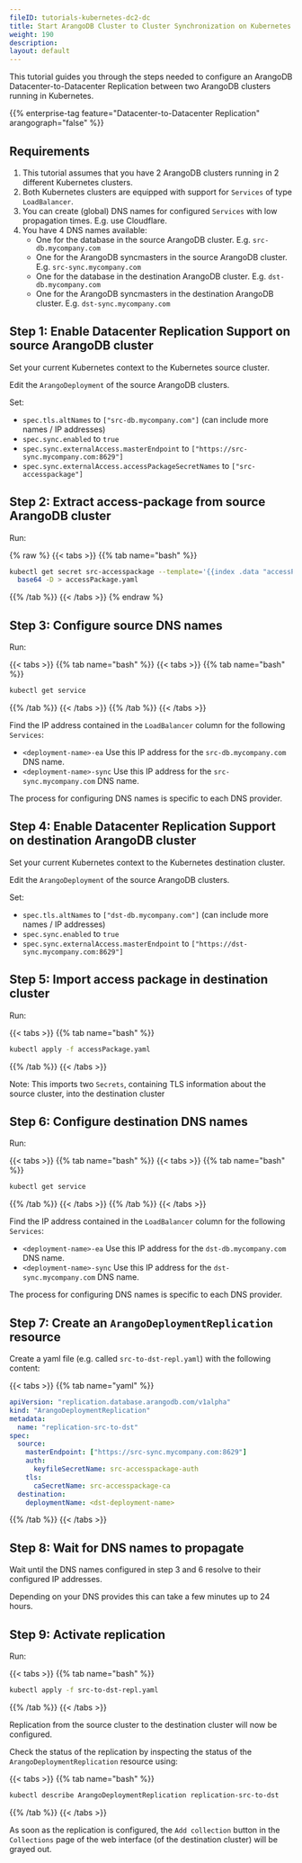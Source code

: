 ```yaml
---
fileID: tutorials-kubernetes-dc2-dc
title: Start ArangoDB Cluster to Cluster Synchronization on Kubernetes
weight: 190
description: 
layout: default
---
```

This tutorial guides you through the steps needed to configure
an ArangoDB Datacenter-to-Datacenter Replication between two ArangoDB
clusters running in Kubernetes.

{{% enterprise-tag feature="Datacenter-to-Datacenter Replication" arangograph="false" %}}

## Requirements

1. This tutorial assumes that you have 2 ArangoDB clusters running in 2 different Kubernetes clusters.
1. Both Kubernetes clusters are equipped with support for `Services` of type `LoadBalancer`.
1. You can create (global) DNS names for configured `Services` with low propagation times. E.g. use Cloudflare.
1. You have 4 DNS names available:
   - One for the database in the source ArangoDB cluster. E.g. `src-db.mycompany.com`
   - One for the ArangoDB syncmasters in the source ArangoDB cluster. E.g. `src-sync.mycompany.com`
   - One for the database in the destination ArangoDB cluster. E.g. `dst-db.mycompany.com`
   - One for the ArangoDB syncmasters in the destination ArangoDB cluster. E.g. `dst-sync.mycompany.com`

## Step 1: Enable Datacenter Replication Support on source ArangoDB cluster

Set your current Kubernetes context to the Kubernetes source cluster.

Edit the `ArangoDeployment` of the source ArangoDB clusters.

Set:

- `spec.tls.altNames` to `["src-db.mycompany.com"]` (can include more names / IP addresses)
- `spec.sync.enabled` to `true`
- `spec.sync.externalAccess.masterEndpoint` to `["https://src-sync.mycompany.com:8629"]`
- `spec.sync.externalAccess.accessPackageSecretNames` to `["src-accesspackage"]`

## Step 2: Extract access-package from source ArangoDB cluster

Run:

{% raw %}
{{< tabs >}}
{{% tab name="bash" %}}
```bash
kubectl get secret src-accesspackage --template='{{index .data "accessPackage.yaml"}}' | \
  base64 -D > accessPackage.yaml
```
{{% /tab %}}
{{< /tabs >}}
{% endraw %}

## Step 3: Configure source DNS names

Run:

{{< tabs >}}
{{% tab name="bash" %}}
{{< tabs >}}
{{% tab name="bash" %}}
```bash
kubectl get service
```
{{% /tab %}}
{{< /tabs >}}
{{% /tab %}}
{{< /tabs >}}

Find the IP address contained in the `LoadBalancer` column for the following `Services`:

- `<deployment-name>-ea` Use this IP address for the `src-db.mycompany.com` DNS name.
- `<deployment-name>-sync` Use this IP address for the `src-sync.mycompany.com` DNS name.

The process for configuring DNS names is specific to each DNS provider.

## Step 4: Enable Datacenter Replication Support on destination ArangoDB cluster

Set your current Kubernetes context to the Kubernetes destination cluster.

Edit the `ArangoDeployment` of the source ArangoDB clusters.

Set:

- `spec.tls.altNames` to `["dst-db.mycompany.com"]` (can include more names / IP addresses)
- `spec.sync.enabled` to `true`
- `spec.sync.externalAccess.masterEndpoint` to `["https://dst-sync.mycompany.com:8629"]`

## Step 5: Import access package in destination cluster

Run:

{{< tabs >}}
{{% tab name="bash" %}}
```bash
kubectl apply -f accessPackage.yaml
```
{{% /tab %}}
{{< /tabs >}}

Note: This imports two `Secrets`, containing TLS information about the source cluster,
into the destination cluster

## Step 6: Configure destination DNS names

Run:

{{< tabs >}}
{{% tab name="bash" %}}
{{< tabs >}}
{{% tab name="bash" %}}
```bash
kubectl get service
```
{{% /tab %}}
{{< /tabs >}}
{{% /tab %}}
{{< /tabs >}}

Find the IP address contained in the `LoadBalancer` column for the following `Services`:

- `<deployment-name>-ea` Use this IP address for the `dst-db.mycompany.com` DNS name.
- `<deployment-name>-sync` Use this IP address for the `dst-sync.mycompany.com` DNS name.

The process for configuring DNS names is specific to each DNS provider.

## Step 7: Create an `ArangoDeploymentReplication` resource

Create a yaml file (e.g. called `src-to-dst-repl.yaml`) with the following content:

{{< tabs >}}
{{% tab name="yaml" %}}
```yaml
apiVersion: "replication.database.arangodb.com/v1alpha"
kind: "ArangoDeploymentReplication"
metadata:
  name: "replication-src-to-dst"
spec:
  source:
    masterEndpoint: ["https://src-sync.mycompany.com:8629"]
    auth:
      keyfileSecretName: src-accesspackage-auth
    tls:
      caSecretName: src-accesspackage-ca
  destination:
    deploymentName: <dst-deployment-name>
```
{{% /tab %}}
{{< /tabs >}}

## Step 8: Wait for DNS names to propagate

Wait until the DNS names configured in step 3 and 6 resolve to their configured
IP addresses.

Depending on your DNS provides this can take a few minutes up to 24 hours.

## Step 9: Activate replication

Run:

{{< tabs >}}
{{% tab name="bash" %}}
```bash
kubectl apply -f src-to-dst-repl.yaml
```
{{% /tab %}}
{{< /tabs >}}

Replication from the source cluster to the destination cluster will now be configured.

Check the status of the replication by inspecting the status of the `ArangoDeploymentReplication` resource using:

{{< tabs >}}
{{% tab name="bash" %}}
```bash
kubectl describe ArangoDeploymentReplication replication-src-to-dst
```
{{% /tab %}}
{{< /tabs >}}

As soon as the replication is configured, the `Add collection` button in the `Collections`
page of the web interface (of the destination cluster) will be grayed out.
